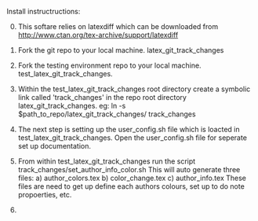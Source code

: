 Install instructructions:

0. This softare relies on latexdiff which can be downloaded from http://www.ctan.org/tex-archive/support/latexdiff

1. Fork the git repo to your local machine. latex_git_track_changes

2. Fork the testing environment repo to your local machine. test_latex_git_track_changes.

3. Within the test_latex_git_track_changes root directory create a symbolic link called 'track_changes' in the repo root directory latex_git_track_changes. eg: 
 ln -s $path_to_repo/latex_git_track_changes/ track_changes

4. The next step is setting up the user_config.sh file which is loacted in test_latex_git_track_changes. Open the user_config.sh file for seperate set up documentation.

5. From within test_latex_git_track_changes run the script track_changes/set_author_info_color.sh This will auto generate three files:
  a) author_colors.tex
  b) color_change.tex
  c) author_info.tex
  These files are need to get up define each authors colours, set up to do note propoerties, etc.

6. 
